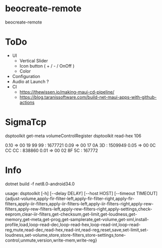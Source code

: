 # beocreate-remote
beocreate-remote

# ToDo
- UI
    - Vertical Slider
    - Icon button ( + / - / OnOff )
    - Color
- Configuration
- Audio at Launch ?
- CI
    - https://thewissen.io/making-maui-cd-pipeline/
    - https://blog.taranissoftware.com/build-net-maui-apps-with-github-actions 


# SigmaTcp 
dsptoolkit get-meta volumeControlRegister
dsptoolkit read-hex 106

0.10 => 00 19 99 99 : 1677721
0.09 => 00 17 0A 3D : 1509949
0.05 => 00 0C CC CC : 838860
0.01 => 00 02 8F 5C : 167772


# Info 
dotnet build -f net8.0-android34.0

usage: dsptoolkit [-h] [--delay DELAY] [--host HOST] [--timeout TIMEOUT]
                  {adjust-volume,apply-fir-filter-left,apply-fir-filter-right,apply-fir-filters,apply-iir-filters,apply-iir-filters-left,apply-iir-filters-right,apply-rew-filters,apply-rew-filters-left,apply-rew-filters-right,apply-settings,check-eeprom,clear-iir-filters,get-checksum,get-limit,get-loudness,get-memory,get-meta,get-prog,get-samplerate,get-volume,get-xml,install-profile,load,loop-read-dec,loop-read-hex,loop-read-int,loop-read-reg,mute,read-dec,read-hex,read-int,read-reg,reset,save,set-limit,set-loudness,set-volume,store,store-filters,store-settings,tone-control,unmute,version,write-mem,write-reg}

                  